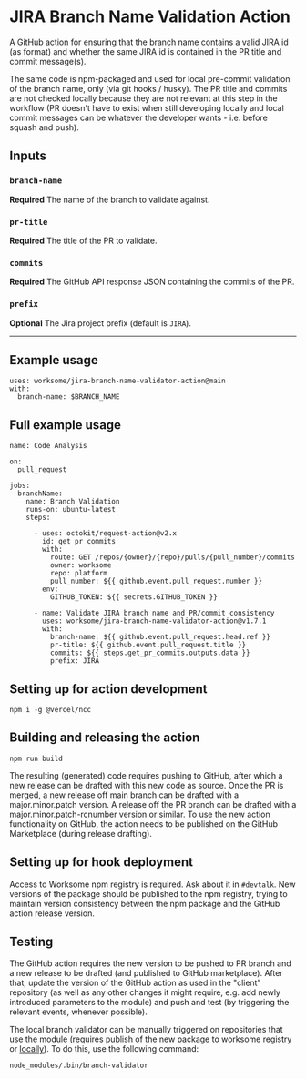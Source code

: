 # JIRA Branch Name Validation Action

A GitHub action for ensuring that the branch name contains a valid JIRA id (as format) and whether the same JIRA id is contained in the PR title and commit message(s).

The same code is npm-packaged and used for local pre-commit validation of the branch name, only (via git hooks / husky). The PR title and commits are not checked locally because they are not relevant at this step in the workflow (PR doesn't have to exist when still developing locally and local commit messages can be whatever the developer wants - i.e. before squash and push).

## Inputs

### `branch-name`

**Required** The name of the branch to validate against.

### `pr-title`

**Required** The title of the PR to validate.

### `commits`

**Required** The GitHub API response JSON containing the commits of the PR.

### `prefix`

**Optional** The Jira project prefix (default is `JIRA`).

***

## Example usage

```
uses: worksome/jira-branch-name-validator-action@main
with:
  branch-name: $BRANCH_NAME
```

## Full example usage

```
name: Code Analysis

on:
  pull_request

jobs:
  branchName:
    name: Branch Validation
    runs-on: ubuntu-latest
    steps:

      - uses: octokit/request-action@v2.x
        id: get_pr_commits
        with:
          route: GET /repos/{owner}/{repo}/pulls/{pull_number}/commits
          owner: worksome
          repo: platform
          pull_number: ${{ github.event.pull_request.number }}
        env:
          GITHUB_TOKEN: ${{ secrets.GITHUB_TOKEN }}

      - name: Validate JIRA branch name and PR/commit consistency
        uses: worksome/jira-branch-name-validator-action@v1.7.1
        with:
          branch-name: ${{ github.event.pull_request.head.ref }}
          pr-title: ${{ github.event.pull_request.title }}
          commits: ${{ steps.get_pr_commits.outputs.data }}
          prefix: JIRA

```

## Setting up for action development
```
npm i -g @vercel/ncc
```

## Building and releasing the action

```
npm run build
```

The resulting (generated) code requires pushing to GitHub, after which a new release can be drafted with this new code as source. Once the PR is merged, a new release off main branch can be drafted with a major.minor.patch version. A release off the PR branch can be drafted with a major.minor.patch-rcnumber version or similar. To use the new action functionality on GitHub, the action needs to be published on the GitHub Marketplace (during release drafting).

## Setting up for hook deployment

Access to Worksome npm registry is required. Ask about it in `#devtalk`.
New versions of the package should be published to the npm registry, trying to maintain version consistency between the npm package and the GitHub action release version. 

## Testing

The GitHub action requires the new version to be pushed to PR branch and a new release to be drafted (and published to GitHub marketplace). After that, update the version of the GitHub action as used in the "client" repository (as well as any other changes it might require, e.g. add newly introduced parameters to the module) and push and test (by triggering the relevant events, whenever possible).

The local branch validator can be manually triggered on repositories that use the module (requires publish of the new package to worksome registry or [locally](https://medium.com/@debshish.pal/publish-a-npm-package-locally-for-testing-9a00015eb9fd)). To do this, use the following command:

```shell
node_modules/.bin/branch-validator
```
